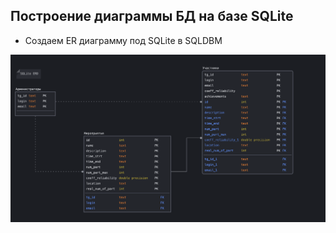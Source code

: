 ## Построение диаграммы БД на базе SQLite
* Создаем ER диаграмму под SQLite в SQLDBM

![ERD_DB](./img/ERD_Database.png)

